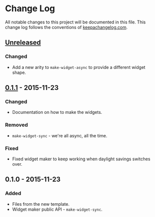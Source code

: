 # Change Log
All notable changes to this project will be documented in this file. This change log follows the conventions of [keepachangelog.com](http://keepachangelog.com/).

## [Unreleased][unreleased]
### Changed
- Add a new arity to `make-widget-async` to provide a different widget shape.

## [0.1.1] - 2015-11-23
### Changed
- Documentation on how to make the widgets.

### Removed
- `make-widget-sync` - we're all async, all the time.

### Fixed
- Fixed widget maker to keep working when daylight savings switches over.

## 0.1.0 - 2015-11-23
### Added
- Files from the new template.
- Widget maker public API - `make-widget-sync`.

[unreleased]: https://github.com/your-name/intuitionistic/compare/0.1.1...HEAD
[0.1.1]: https://github.com/your-name/intuitionistic/compare/0.1.0...0.1.1
